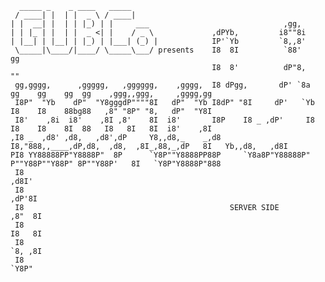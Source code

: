 <!-- language: lang-none -->

      _____ _    _ ____   _____      
     / ____| |  | |  _ \ / ____|     
    | |  __| |  | | |_) | |     ___                              ,gg, 
    | | |_ | |  | |  _ <| |    / _ \             ,dPYb,         i8""8i 
    | |__| | |__| | |_) | |___| (_) |            IP'`Yb         `8,,8'
     \_____|\____/|____/ \_____\___/ presents    I8  8I          `88'                    gg                         
                                                 I8  8'          dP"8,                   ""                            
     gg,gggg,      ,ggggg,   ,gggggg,    ,gggg,  I8 dPgg,       dP' `8a  gg    gg    gg  gg    ,ggg,,ggg,     ,gggg,gg 
     I8P"  "Yb    dP"  "Y8gggdP""""8I   dP"  "Yb I8dP" "8I     dP'   `Yb I8    I8    88bg88   ,8" "8P" "8,   dP"  "Y8I 
     I8'    ,8i  i8'    ,8I ,8'    8I  i8'       I8P    I8 _ ,dP'     I8 I8    I8    8I  88   I8   8I   8I  i8'    ,8I 
    ,I8 _  ,d8' ,d8,   ,d8',dP     Y8,,d8,_    _,d8     I8,"888,,____,dP,d8,  ,d8,  ,8I_,88,_,dP   8I   Yb,,d8,   ,d8I 
    PI8 YY88888PP"Y8888P"  8P      `Y8P""Y8888PP88P     `Y8a8P"Y88888P" P""Y88P""Y88P" 8P""Y88P'   8I   `Y8P"Y8888P"888
     I8                                                                                                           ,d8I'
     I8                                                                                                         ,dP'8I 
     I8                                              SERVER SIDE                                               ,8"  8I 
     I8                                                                                                        I8   8I 
     I8                                                                                                        `8, ,8I 
     I8                                                                                                         `Y8P"  
